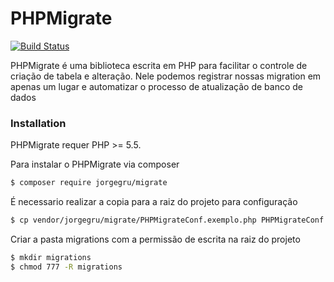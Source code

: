 # PHPMigrate

[![Build Status](https://travis-ci.org/jorgegru/PHPMigrate.svg?branch=master)](https://travis-ci.org/jorgegru/PHPMigrate)


PHPMigrate é uma biblioteca escrita em PHP para facilitar o controle de criação de tabela e alteração. Nele podemos registrar nossas migration em apenas um lugar e automatizar o processo de atualização de banco de dados

### Installation

PHPMigrate requer PHP >= 5.5.

Para instalar o PHPMigrate via composer

```sh
$ composer require jorgegru/migrate
```

É necessario realizar a copia para a raiz do projeto para configuração


```sh
$ cp vendor/jorgegru/migrate/PHPMigrateConf.exemplo.php PHPMigrateConf.php
```

Criar a pasta migrations com a permissão de escrita na raiz do projeto

```sh
$ mkdir migrations
$ chmod 777 -R migrations
```